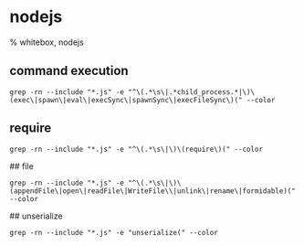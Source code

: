 # nodejs

% whitebox, nodejs

## command execution
```
grep -rn --include "*.js" -e "^\(.*\s\|.*child_process.*|\)\(exec\|spawn\|eval\|execSync\|spawnSync\|execFileSync\)(" --color
```

## require
```
grep -rn --include "*.js" -e "^\(.*\s\|\)\(require\)(" --color
```

## file
```
grep -rn --include "*.js" -e "^\(.*\s\|\)\(appendFile\|open\|readFile\|WriteFile\\|unlink\|rename\|formidable)(" --color
```

## unserialize
```
grep -rn --include "*.js" -e "unserialize(" --color
